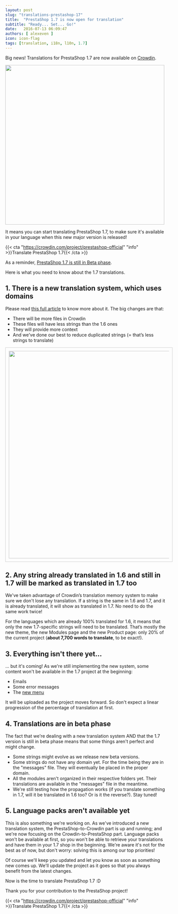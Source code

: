 ```yaml
---
layout: post
slug: "translations-prestashop-17"
title:  "PrestaShop 1.7 is now open for translation"
subtitle: "Ready... Set... Go!"
date:   2016-07-13 06:09:47
authors: [ alexeven ]
icon: icon-flag
tags: [translation, i18n, l10n, 1.7]
---
```




Big news!
Translations for PrestaShop 1.7 are now available on [Crowdin](https://crowdin.com/project/prestashop-official).


<img width="500" src="/assets/images/2016/07/PrestaShop_17_ready_translation.png">

It means you can start translating PrestaShop 1.7, to make sure it's available in your language when this new major version is released!

{{< cta "https://crowdin.com/project/prestashop-official" "info" >}}Translate PrestaShop 1.7{{< /cta >}}

As a reminder, [PrestaShop 1.7 is still in Beta phase]().

Here is what you need to know about the 1.7 translations.

## 1. There is a new translation system, which uses domains

Please read [this full article](http://build.prestashop.com/news/new-translation-system-prestashop-17/) to know more about it. The big changes are that:

* There will be more files in Crowdin
* These files will have less strings than the 1.6 ones
* They will provide more context
* And we've done our best to reduce duplicated strings (= that’s less strings to translate)


<img style="border: 1px solid #CCC; padding: 10px;" width="650" src="/assets/images/2016/07/Crowdin_before_after.png">

## 2. Any string already translated in 1.6 and still in 1.7 will be marked as translated in 1.7 too

We've taken advantage of Crowdin’s translation memory system to make sure we don't lose any translation. If a string is the same in 1.6 and 1.7, and it is already translated, it will show as translated in 1.7. No need to do the same work twice!

For the languages which are already 100% translated for 1.6, it means that only the new 1.7-specific strings will need to be translated. That’s mostly the new theme, the new Modules page and the new Product page: only 20% of the current project (**about 7,700 words to translate**, to be exact!).


## 3. Everything isn't there yet...

... but it's coming!
As we're still implementing the new system, some content won't be available in the 1.7 project at the beginning:

* Emails
* Some error messages
* The [new menu](http://build.prestashop.com/news/how-we-reorganized-main-menu-prestashop-1.7/)

It will be uploaded as the project moves forward. So don't expect a linear progression of the percentage of translation at first.


## 4. Translations are in beta phase

The fact that we're dealing with a new translation system AND that the 1.7 version is still in beta phase means that some things aren't perfect and might change.

* Some strings might evolve as we release new beta versions.
* Some strings do not have any domain yet. For the time being they are in the "messages" file. They will eventually be placed in the proper domain.
* All the modules aren't organized in their respective folders yet. Their translations are available in the "messages" file in the meantime.
* We're still testing how the propagation works (if you translate something in 1.7, will it be translated in 1.6 too? Or is it the reverse?). Stay tuned!

## 5. Language packs aren't available yet

This is also something we're working on. As we've introduced a new translation system, the PrestaShop-to-Crowdin part is up and running; and we're now focusing on the Crowdin-to-PrestaShop part. Language packs won't be available at first, so you won't be able to retrieve your translations and have them in your 1.7 shop in the beginning. We're aware it's not for the best as of now, but don't worry: solving this is among our top priorities!

Of course we'll keep you updated and let you know as soon as something new comes up. We'll update the project as it goes so that you always benefit from the latest changes.

Now is the time to translate PrestaShop 1.7 :D

Thank you for your contribution to the PrestaShop project!

{{< cta "https://crowdin.com/project/prestashop-official" "info" >}}Translate PrestaShop 1.7{{< /cta >}}
